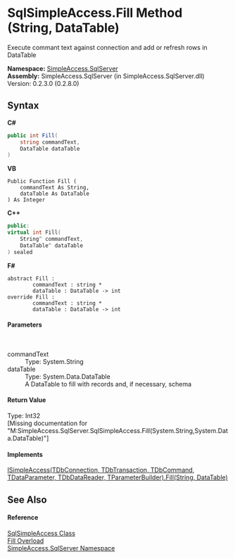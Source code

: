 # SqlSimpleAccess.Fill Method (String, DataTable)
 

Execute commant text against connection and add or refresh rows in DataTable

**Namespace:**&nbsp;<a href="N_SimpleAccess_SqlServer">SimpleAccess.SqlServer</a><br />**Assembly:**&nbsp;SimpleAccess.SqlServer (in SimpleAccess.SqlServer.dll) Version: 0.2.3.0 (0.2.8.0)

## Syntax

**C#**<br />
``` C#
public int Fill(
	string commandText,
	DataTable dataTable
)
```

**VB**<br />
``` VB
Public Function Fill ( 
	commandText As String,
	dataTable As DataTable
) As Integer
```

**C++**<br />
``` C++
public:
virtual int Fill(
	String^ commandText, 
	DataTable^ dataTable
) sealed
```

**F#**<br />
``` F#
abstract Fill : 
        commandText : string * 
        dataTable : DataTable -> int 
override Fill : 
        commandText : string * 
        dataTable : DataTable -> int 
```


#### Parameters
&nbsp;<dl><dt>commandText</dt><dd>Type: System.String<br /></dd><dt>dataTable</dt><dd>Type: System.Data.DataTable<br />A DataTable to fill with records and, if necessary, schema</dd></dl>

#### Return Value
Type: Int32<br />\[Missing <returns> documentation for "M:SimpleAccess.SqlServer.SqlSimpleAccess.Fill(System.String,System.Data.DataTable)"\]

#### Implements
<a href="M_SimpleAccess_Core_ISimpleAccess_6_Fill_1">ISimpleAccess(TDbConnection, TDbTransaction, TDbCommand, TDataParameter, TDbDataReader, TParameterBuilder).Fill(String, DataTable)</a><br />

## See Also


#### Reference
<a href="T_SimpleAccess_SqlServer_SqlSimpleAccess">SqlSimpleAccess Class</a><br /><a href="Overload_SimpleAccess_SqlServer_SqlSimpleAccess_Fill">Fill Overload</a><br /><a href="N_SimpleAccess_SqlServer">SimpleAccess.SqlServer Namespace</a><br />